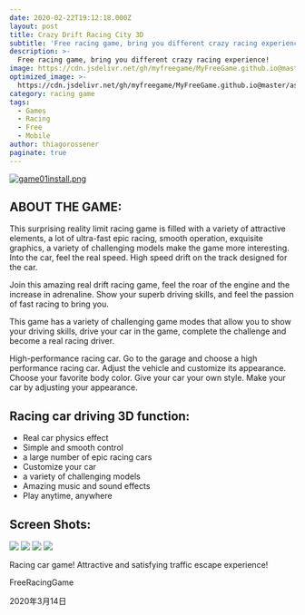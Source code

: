 ```yaml
---
date: 2020-02-22T19:12:18.000Z
layout: post
title: Crazy Drift Racing City 3D
subtitle: 'Free racing game, bring you different crazy racing experience!'
description: >-
  Free racing game, bring you different crazy racing experience!
image: https://cdn.jsdelivr.net/gh/myfreegame/MyFreeGame.github.io@master/assets/img/uploads/sleek.jpg
optimized_image: >-
  https://cdn.jsdelivr.net/gh/myfreegame/MyFreeGame.github.io@master/assets/img/uploads/game01install3.png
category: racing game
tags:
  - Games
  - Racing
  - Free
  - Mobile
author: thiagorossener
paginate: true
---
```


[![game01install.png](https://cdn.jsdelivr.net/gh/myfreegame/MyFreeGame.github.io@master/assets/img/uploads/game01install3.png)](https://cdn.jsdelivr.net/gh/myfreegame/MyFreeGame.github.io@master/download/com.HighwayRacingInCar.FreeRacingGame.apk)

##   **ABOUT THE GAME:**
This surprising reality limit racing game is filled with a variety of attractive elements, a lot of ultra-fast epic racing, smooth operation, exquisite graphics, a variety of challenging models make the game more interesting. Into the car, feel the real speed. High speed drift on the track designed for the car.

Join this amazing real drift racing game, feel the roar of the engine and the increase in adrenaline. Show your superb driving skills, and feel the passion of fast racing to bring you.

This game has a variety of challenging game modes that allow you to show your driving skills, drive your car in the game, complete the challenge and become a real racing driver.

High-performance racing car. Go to the garage and choose a high performance racing car. Adjust the vehicle and customize its appearance. Choose your favorite body color. Give your car your own style. Make your car by adjusting your appearance.
## Racing car driving 3D function:
- Real car physics effect
- Simple and smooth control
- a large number of epic racing cars
- Customize your car
- a variety of challenging models
- Amazing music and sound effects
- Play anytime, anywhere


##   Screen Shots:

![](https://lh3.googleusercontent.com/Hi8u0-TayCx5Yy6ClcaAGVS91s6NV2sb6I22VFnvJpY82w139GW2BqRL3w794lELvdlr=w720-h310-rw)
![](https://lh3.googleusercontent.com/N7hxNddRXNrac2-kqjgiWIJQggdK2IsUPFT4puS6teYLfFi_N6FJf6i1T0Sd5OOcXhA=w720-h310-rw)
![](https://lh3.googleusercontent.com/fOZ7eT4inQj2469BpWIxbaVm2ucPFuBW4vkPgACWxavB9oHvYhti2-2dMa9HESl1ocE=w720-h310-rw)
![](https://i.loli.net/2020/03/14/MsmRI4TSpBhqUuy.jpg)

Racing car game! Attractive and satisfying traffic escape experience!
 
 
FreeRacingGame
 
2020年3月14日

